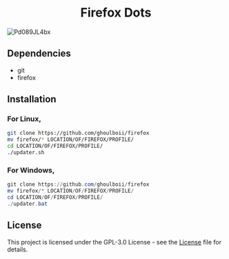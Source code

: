 <h1 align="center">Firefox Dots</h1>

![Pd089JL4bx](https://github.com/GhoulBoii/firefox/assets/78494833/4d3f5615-0f67-43c6-97c8-b596aff7bbe9)

## Dependencies

- git
- firefox

## Installation

### For Linux,
```bash
git clone https://github.com/ghoulboii/firefox
mv firefox/* LOCATION/OF/FIREFOX/PROFILE/
cd LOCATION/OF/FIREFOX/PROFILE/
./updater.sh
```

### For Windows,
```powershell
git clone https://github.com/ghoulboii/firefox
mv firefox/* LOCATION/OF/FIREFOX/PROFILE/
cd LOCATION/OF/FIREFOX/PROFILE/
./updater.bat
```

## License

This project is licensed under the GPL-3.0 License - see the [License](LICENSE.md) file for details.
